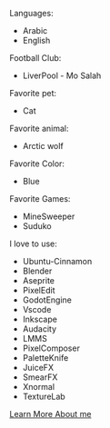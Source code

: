 Languages:

  - Arabic
  - English

Football Club:

  - LiverPool - Mo Salah

Favorite pet:

  - Cat

Favorite animal:

  - Arctic wolf

Favorite Color:

  - Blue

Favorite Games:

  - MineSweeper
  - Suduko

I love to use:

  - Ubuntu-Cinnamon
  - Blender
  - Aseprite
  - PixelEdit
  - GodotEngine
  - Vscode
  - Inkscape
  - Audacity
  - LMMS
  - PixelComposer
  - PaletteKnife
  - JuiceFX
  - SmearFX
  - Xnormal
  - TextureLab


[Learn More About me](https://gist.github.com/WhalesState/0d5f3d8c616ab2671e429047bde9baab)

